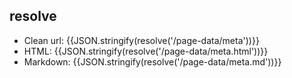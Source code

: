 ## resolve

- Clean url: {{JSON.stringify(resolve('/page-data/meta'))}}
- HTML: {{JSON.stringify(resolve('/page-data/meta.html'))}}
- Markdown: {{JSON.stringify(resolve('/page-data/meta.md'))}}

<script setup>
import {  resolve } from 'vuepress/client'
</script>
